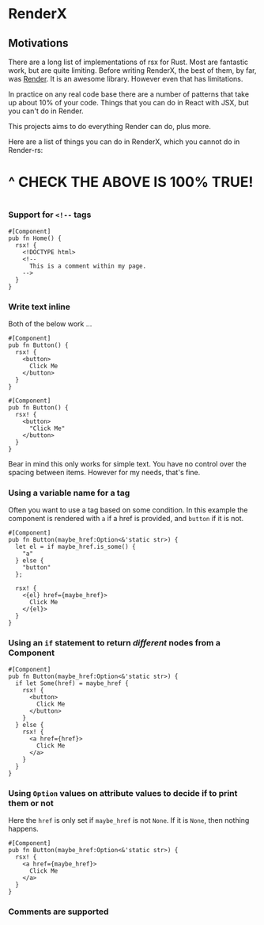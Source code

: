 # RenderX

## Motivations

There are a long list of implementations of rsx for Rust. Most are fantastic work, but are quite limiting. Before writing RenderX, the best of them, by far, was [Render](https://crates.io/crates/render). It is an awesome library. However even that has limitations.

In practice on any real code base there are a number of patterns that take up about 10% of your code. Things that you can do in React with JSX, but you can't do in Render.

This projects aims to do everything Render can do, plus more.

Here are a list of things you can do in RenderX, which you cannot do in Render-rs:

# ^ CHECK THE ABOVE IS 100% TRUE!
#
#

### Support for `<!--` tags

```
#[Component]
pub fn Home() {
  rsx! {
    <!DOCTYPE html>
    <!--
      This is a comment within my page.
    -->
  }
}
```

### Write text inline

Both of the below work ...

```
#[Component]
pub fn Button() {
  rsx! {
    <button>
      Click Me
    </button>
  }
}
```

```
#[Component]
pub fn Button() {
  rsx! {
    <button>
      "Click Me"
    </button>
  }
}
```

Bear in mind this only works for simple text. You have no control over the spacing between items. However for my needs, that's fine.

### Using a variable name for a tag

Often you want to use a tag based on some condition. In this example the component is rendered with `a` if a href is provided, and `button` if it is not.

```
#[Component]
pub fn Button(maybe_href:Option<&'static str>) {
  let el = if maybe_href.is_some() {
    "a"
  } else {
    "button"
  };

  rsx! {
    <{el} href={maybe_href}>
      Click Me
    </{el}>
  }
}
```

### Using an `if` statement to return *different* nodes from a Component

```
#[Component]
pub fn Button(maybe_href:Option<&'static str>) {
  if let Some(href) = maybe_href {
    rsx! {
      <button>
        Click Me
      </button>
    }
  } else {
    rsx! {
      <a href={href}>
        Click Me
      </a>
    }
  }
}
```

### Using `Option` values on attribute values to decide if to print them or not

Here the `href` is only set if `maybe_href` is not `None`. If it is `None`, then nothing happens.

```
#[Component]
pub fn Button(maybe_href:Option<&'static str>) {
  rsx! {
    <a href={maybe_href}>
      Click Me
    </a>
  }
}
```

### Comments are supported
